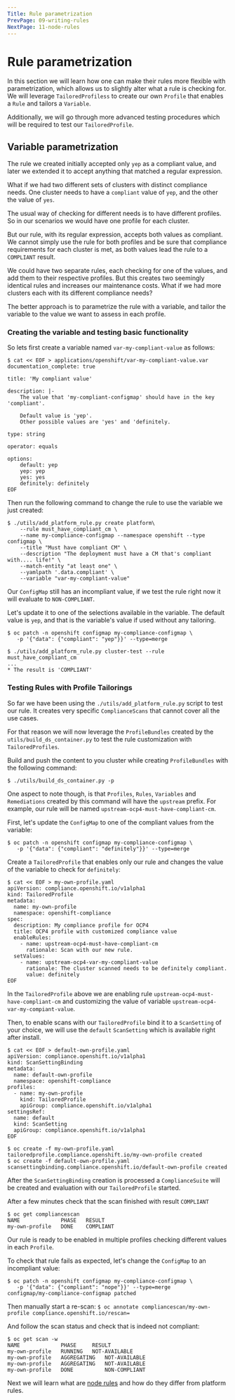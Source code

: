 ```yaml
---
Title: Rule parametrization
PrevPage: 09-writing-rules
NextPage: 11-node-rules
---
```


Rule parametrization
====================

In this section we will learn how one can make their rules more flexible with
parametrization, which allows us to slightly alter what a rule is checking for.
We will leverage `TailoredProfiless` to create our own `Profile` that enables a
`Rule` and tailors a `Variable`.

Additionally, we will go through more advanced testing procedures which will
be required to test our `TailoredProfile`.

## Variable parametrization

The rule we created initially accepted only `yep` as a compliant value, and
later we extended it to accept anything that matched a regular expression.

What if we had two different sets of clusters with distinct compliance needs.
One cluster needs to have a `compliant` value of `yep`, and the other the
value of `yes`. 

The usual way of checking for different needs is to have different profiles.
So in our scenarios we would have one profile for each cluster.

But our rule, with its regular expression, accepts both values as compliant.
We cannot simply use the rule for both profiles and be sure that compliance
requirements for each cluster is met, as both values lead the rule to a
`COMPLIANT` result.

We could have two separate rules, each checking for one of the values, and
add them to their respective profiles.
But this creates two seemingly identical rules and increases our maintenance
costs. What if we had more clusters each with its different compliance needs?

The better approach is to parametrize the rule with a variable, and tailor
the variable to the value we want to assess in each profile.

### Creating the variable and testing basic functionality

So lets first create a variable named `var-my-compliant-value` as follows:
```
$ cat << EOF > applications/openshift/var-my-compliant-value.var
documentation_complete: true

title: 'My compliant value'

description: |-
    The value that 'my-compliant-configmap' should have in the key 'compliant'.

    Default value is 'yep'.
    Other possible values are 'yes' and 'definitely.

type: string

operator: equals

options:
    default: yep
    yep: yep
    yes: yes
    definitely: definitely
EOF
```

Then run the following command to change the rule to use the variable
we just created:
```
$ ./utils/add_platform_rule.py create platform\
    --rule must_have_compliant_cm \
    --name my-compliance-configmap --namespace openshift --type configmap \
    --title "Must have compliant CM" \
    --description "The deployment must have a CM that's compliant with.... life!" \
    --match-entity "at least one" \
    --yamlpath '.data.compliant' \
    --variable "var-my-compliant-value"
```

Our `ConfigMap` still has an incompliant value, if we test the rule right now
it will evaluate to `NON-COMPLIANT`.

Let's update it to one of the selections available in the variable.
The default value is `yep`, and that is the variable's value if used without any tailoring.
```
$ oc patch -n openshift configmap my-compliance-configmap \
   -p '{"data": {"compliant": "yep"}}' --type=merge
```
```
$ ./utils/add_platform_rule.py cluster-test --rule must_have_compliant_cm
...
* The result is 'COMPLIANT'
```

### Testing Rules with Profile Tailorings

So far we have been using the `./utils/add_platform_rule.py` script to test
our rule. It creates very specific `ComplianceScans` that cannot cover all the use
cases.

For that reason we will now leverage the `ProfileBundles` created by the
`utils/build_ds_container.py` to test the rule customization with
`TailoredProfiles`.

Build and push the content to you cluster while creating `ProfileBundles` with
the following command:
```
$ ./utils/build_ds_container.py -p
```

One aspect to note though, is that `Profiles`, `Rules`, `Variables` and `Remediations`
created by this command will have the `upstream` prefix.
For example, our rule will be named `upstream-ocp4-must-have-compliant-cm`.

First, let's update the `ConfigMap` to one of the compliant values from the
variable:
```
$ oc patch -n openshift configmap my-compliance-configmap \
   -p '{"data": {"compliant": "definitely"}}' --type=merge
```

Create a `TailoredProfile` that enables only our rule and changes the value of
the variable to check for `definitely`:
```
$ cat << EOF > my-own-profile.yaml
apiVersion: compliance.openshift.io/v1alpha1
kind: TailoredProfile
metadata:
  name: my-own-profile
  namespace: openshift-compliance
spec:
  description: My compliance profile for OCP4
  title: OCP4 profile with customized compliance value 
  enableRules:
    - name: upstream-ocp4-must-have-compliant-cm
      rationale: Scan with our new rule.
  setValues:
    - name: upstream-ocp4-var-my-compliant-value
      rationale: The cluster scanned needs to be definitely compliant.
      value: definitely
EOF
```

In the `TailoredProfile` above we are enabling rule `upstream-ocp4-must-have-compliant-cm`
and customizing the value of variable `upstream-ocp4-var-my-compiant-value`.

Then, to enable scans with our `TailoredProfile` bind it to a `ScanSetting` of your
choice, we will use the `default` `ScanSetting` which is available right after
install.
```
$ cat << EOF > default-own-profile.yaml
apiVersion: compliance.openshift.io/v1alpha1
kind: ScanSettingBinding
metadata:
  name: default-own-profile
  namespace: openshift-compliance
profiles:
  - name: my-own-profile
    kind: TailoredProfile
    apiGroup: compliance.openshift.io/v1alpha1
settingsRef:
  name: default
  kind: ScanSetting
  apiGroup: compliance.openshift.io/v1alpha1
EOF
```

```
$ oc create -f my-own-profile.yaml
tailoredprofile.compliance.openshift.io/my-own-profile created
$ oc create -f default-own-profile.yaml
scansettingbinding.compliance.openshift.io/default-own-profile created
```

After the `ScanSettingBinding` creation is processed a `ComplianceSuite`
will be created and evaluation with our `TailoredProfile` started.

After a few minutes check that the scan finished with result `COMPLIANT`
```
$ oc get compliancescan
NAME             PHASE   RESULT
my-own-profile   DONE    COMPLIANT
```

Our rule is ready to be enabled in multiple profiles checking different values
in each `Profile`.

To check that rule fails as expected, let's change the `ConfigMap` to an incompliant value:
```
$ oc patch -n openshift configmap my-compliance-configmap \
   -p '{"data": {"compliant": "nope"}}' --type=merge
configmap/my-compliance-configmap patched
```

Then manually start a re-scan:
`$ oc annotate compliancescan/my-own-profile compliance.openshift.io/rescan=`

And follow the scan status and check that is indeed not compliant:
```
$ oc get scan -w
NAME             PHASE     RESULT
my-own-profile   RUNNING   NOT-AVAILABLE
my-own-profile   AGGREGATING   NOT-AVAILABLE
my-own-profile   AGGREGATING   NOT-AVAILABLE
my-own-profile   DONE          NON-COMPLIANT
```

Next we will learn what are [node rules](11-node-rules.md) and how do they differ from platform rules.

